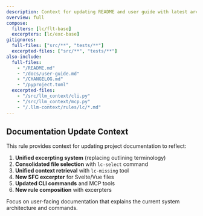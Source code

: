 ```yaml
---
description: Context for updating README and user guide with latest architectural changes
overview: full
compose:
  filters: [lc/flt-base]
  excerpters: [lc/exc-base]
gitignores:
  full-files: ["src/**", "tests/**"]
  excerpted-files: ["src/**", "tests/**"]
also-include:
  full-files:
    - "/README.md"
    - "/docs/user-guide.md"
    - "/CHANGELOG.md"
    - "/pyproject.toml"
  excerpted-files:
    - "/src/llm_context/cli.py"
    - "/src/llm_context/mcp.py"
    - "/.llm-context/rules/lc/*.md"
---
```


## Documentation Update Context

This rule provides context for updating project documentation to reflect:

1. **Unified excerpting system** (replacing outlining terminology)
2. **Consolidated file selection** with `lc-select` command
3. **Unified context retrieval** with `lc-missing` tool
4. **New SFC excerpter** for Svelte/Vue files
5. **Updated CLI commands** and MCP tools
6. **New rule composition** with excerpters

Focus on user-facing documentation that explains the current system architecture and commands.
